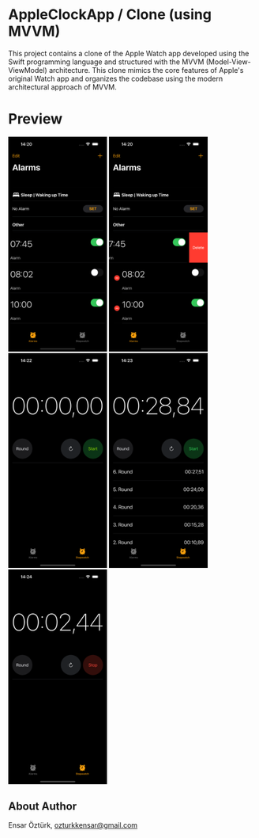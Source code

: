 # AppleClockApp / Clone (using MVVM)
This project contains a clone of the Apple Watch app developed using the Swift programming language and structured with the MVVM (Model-View-ViewModel) architecture. 
This clone mimics the core features of Apple's original Watch app and organizes the codebase using the modern architectural approach of MVVM.

# Preview
<p float="left">
  <img src="https://github.com/EnsarOzturk/AppleClockApp/blob/main/Screenshots/AlarmList.png" width="200" />
  <img src="https://github.com/EnsarOzturk/AppleClockApp/blob/main/Screenshots/AlarmEdit.png" width="200" /> 
  <img src="https://github.com/EnsarOzturk/AppleClockApp/blob/main/Screenshots/Timer.png" width="200" /> 
  <img src="https://github.com/EnsarOzturk/AppleClockApp/blob/main/Screenshots/TimerRoundList.png" width="200"/>
  <img src="https://github.com/EnsarOzturk/AppleClockApp/blob/main/Screenshots/StopTimer.png" width="200" />
</p>

## About Author
Ensar Öztürk, [ozturkkensar@gmail.com](mailto:ozturkkensar@gmail.com)

